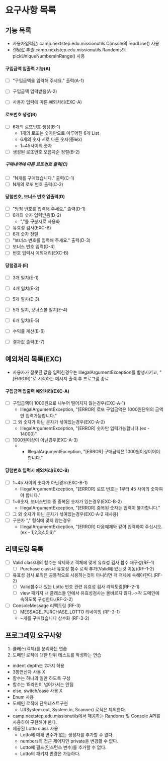 # 요구사항 목록

## 기능 목록
- 사용자입력값: camp.nextstep.edu.missionutils.Console의 readLine() 사용
- 랜덤값 추출:camp.nextstep.edu.missionutils.Randoms의 pickUniqueNumbersInRange() 사용

#### 구입금액 입출력 기능(A)
- [ ] "구입금액을 입력해 주세요." 출력(A-1)
- [ ] 구입금액 입력받음(A-2)
- [ ] 사용자 입력에 따른 예외처리(EXC-A)


#### 로또번호 생성(B)
- [ ] 6개의 로또번호 생성(B-1)
    - 1개의 로또는 숫자만으로 이루어진 6개 List
    - 6개의 숫자 서로 다른 숫자(중복x)
    - 1~45사이의 숫자
- [ ] 생성된 로또번호 오름차순 정렬(B-2)

##### 구매내역에 따른 로또번호 출력(C)
- [ ] "N개를 구매했습니다." 출력(C-1)
- [ ] N개의 로또 번호 출력(C-2)

#### 당첨번호, 보너스 번호 입출력(D)
- [ ] "당첨 번호를 입력해 주세요." 출력(D-1)
- [ ] 6개의 숫자 입력받음(D-2)
  - ","를 구분자로 사용화
- [ ] 유효성 검사(EXC-B)
- [ ] 6개 숫자 정렬
- [ ] "보너스 번호를 입력해 주세요." 출력(D-3)
- [ ] 보너스 번호 입력(D-4)
- [ ] 번호 입력시 예외처리(EXC-B)

#### 당첨결과 (E)
- [ ] 3개 일치(E-1)
- [ ] 4개 일치(E-2)
- [ ] 5개 일치(E-3)
- [ ] 5개 일치, 보너스볼 일치(E-4)
- [ ] 6개 일치(E-5)
- [ ] 수익률 계산(E-6)
- [ ] 결과값 출력(E-7)



## 예외처리 목록(EXC)
- 사용자가 잘못된 값을 입력한경우는 IllegalArgumentException를 발생시키고, "[ERROR]"로 시작하는 메시지 출력 후 프로그램 종료

#### 구입금액 입출력 예외처리(EXC-A)
- [ ] 구입금액이 1000원으로 나누어 떨어지지 않는경우(EXC-A-1)
  - IllegalArgumentException, "[ERROR] 로또 구입금액은 1000원단위의 금액만 입력가능합니다." 
- [ ] 그 외 숫자가 아닌 문자가 섞여있는경우(EXC-A-2)
  - IllegalArgumentException, "[ERROR] 숫자만 입력가능합니다.(ex - 14000)" 
- [ ] 1000원이상이 아닌경우(EXC-A-3)
  - - IllegalArgumentException, "[ERROR] 구매금액은 1000원이상이어야합니다."

#### 당첨번호 입력시 예외처리(EXC-B)
- [ ] 1~45 사이의 숫자가 아닌경우(EXC-B-1)
  - IllegalArgumentException, "[ERROR] 로또 번호는 1부터 45 사이의 숫자여야 합니다."
- [ ] 1~6숫자, 보너스번호 중 중복된 숫자가 있는경우(EXC-B-2)
  - IllegalArgumentException, "[ERROR] 중복된 숫자는 입력이 불가합니다."
- [ ] 그 외 숫자가 아닌 문자가 섞여있는경우(EXC-A-2 재사용)
- [ ] 구분자 "," 형식에 맞지 않는경우
  - IllegalArgumentException, "[ERROR] 다음예제와 같이 입력하여 주십시오.(ex - 1,2,3,4,5,6)"


## 리팩토링 목록
- [ ] Valid class내의 함수는 삭제하고 객체에 맞게 유효성 검사 함수 재구성(RF-1)
  - [ ] Purchase class내 유효성 함수 로직 추가(Valid에 있는것 이동)(RF-1-2)
- [ ] 유효성 검사 로직은 공통적으로 사용하는것이 아니라면 객 객체에 속해야한다.(RF-2)
  - [ ] Valid함수내 있는 Lotto 번호 관련 유효성 검사 리팩토링(RF-2-1)
  - [ ] view 패키지 내 클래스들 안에서 유효성검사는 올바르지 않다.->각 도메인에 속하도록 구성한다.(RF-2-2)
- [ ] ConsoleMessage 리팩토링 (RF-3)
  - [ ] MESSAGE_PURCHASE_LOTTO 리네이밍 (RF-3-1)
  - ~개를 구매했습니다 상수화 (RF-3-2)

## 프로그래밍 요구사항

1. 클래스(객체)를 분리하는 연습
2. 도메인 로직에 대한 단위 테스트를 작성하는 연습

- indent depth는 2까지 허용
- 3항연산자 사용 X
- 함수는 하나의 일만 하도록 구성
- 함수는 15라인이 넘어가서는 안됨
- else, switch/case 사용 X
- Enum 사용
- 도메인 로직에 단위테스트구현
  - UI(System.out, System.in, Scanner) 로직은 제외한다.
- camp.nextstep.edu.missionutils에서 제공하는 Randoms 및 Console API를 사용하여 구현해야 한다.
- 제공된 Lotto class 사용
  - Lotto에 매개 변수가 없는 생성자를 추가할 수 없다.
  - numbers의 접근 제어자인 private을 변경할 수 없다.
  - Lotto에 필드(인스턴스 변수)를 추가할 수 없다.
  - Lotto의 패키지 변경은 가능하다.
